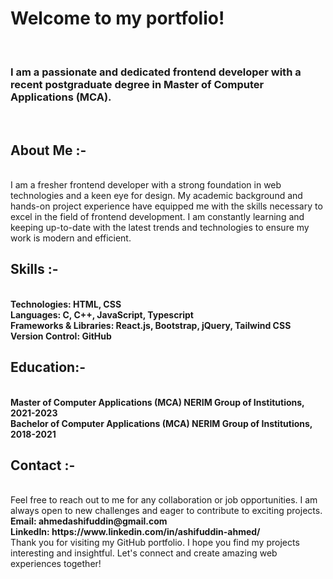 <h1>Welcome to my portfolio!</h1> 
<br>
<h3>I am a passionate and dedicated frontend developer with a recent postgraduate degree in Master of Computer Applications (MCA).</h3>
<br>
<h2>About Me :-</h2>
<br>
I am a fresher frontend developer with a strong foundation in web technologies and a keen eye for design. My academic background and hands-on project experience have equipped me with the skills necessary to excel in the field of frontend development. I am constantly learning and keeping up-to-date with the latest trends and technologies to ensure my work is modern and efficient.

<h2>Skills :-</h2> 
<br>
<b>
Technologies: HTML, CSS <br>
Languages: C, C++, JavaScript, Typescript <br>
Frameworks & Libraries: React.js, Bootstrap, jQuery, Tailwind CSS <br>
Version Control: GitHub <br>
</b>

<h2>Education:-</h2>
<br>
<b>
Master of Computer Applications (MCA)
NERIM Group of Institutions, 2021-2023
 <br>
Bachelor of Computer Applications (MCA)
NERIM Group of Institutions, 2018-2021
</b>

<h2>Contact :-</h2> 
<br>
Feel free to reach out to me for any collaboration or job opportunities. I am always open to new challenges and eager to contribute to exciting projects.
<br>
<b>
Email: ahmedashifuddin@gmail.com <br>
LinkedIn: https://www.linkedin.com/in/ashifuddin-ahmed/
</b>
<br>
Thank you for visiting my GitHub portfolio. I hope you find my projects interesting and insightful. Let's connect and create amazing web experiences together!
